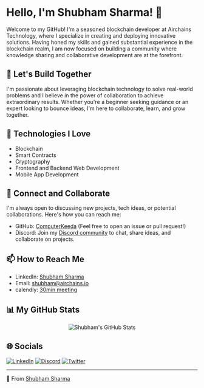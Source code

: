 # Hello, I'm Shubham Sharma! 👋

Welcome to my GitHub! I'm a seasoned blockchain developer at Airchains Technology, where I specialize in creating and deploying innovative solutions. Having honed my skills and gained substantial experience in the blockchain realm, I am now focused on building a community where knowledge sharing and collaborative development are at the forefront.

## 🚀 Let's Build Together

I'm passionate about leveraging blockchain technology to solve real-world problems and I believe in the power of collaboration to achieve extraordinary results. Whether you're a beginner seeking guidance or an expert looking to bounce ideas, I'm here to collaborate, learn, and grow together.

## 🧰 Technologies I Love

- Blockchain
- Smart Contracts
- Cryptography
- Frontend and Backend Web Development
- Mobile App Development

## 💬 Connect and Collaborate

I'm always open to discussing new projects, tech ideas, or potential collaborations. Here's how you can reach me:

- GitHub: [ComputerKeeda](https://github.com/ComputerKeeda) (Feel free to open an issue or pull request!)
- Discord: Join my [Discord community](https://discord.gg/95svWWFZjd) to chat, share ideas, and collaborate on projects.

## 📫 How to Reach Me

- LinkedIn: [Shubham Sharma](https://www.linkedin.com/in/0xshubhamsharma/)
- Email: [shubham@airchains.io](mailto:shubham@airchains.io)
- calendly: [30min meeting](https://calendly.com/shubham-airchains/30min)

## 📊 My GitHub Stats

<p align="center">
  <img src="https://github-readme-stats.vercel.app/api?username=ComputerKeeda&show_icons=true&theme=algolia" alt="Shubham's GitHub Stats">
</p>

## 🌐 Socials

[![LinkedIn](https://img.shields.io/badge/LinkedIn-%230077B5.svg?logo=linkedin&logoColor=white)](https://linkedin.com/in/0xshubhamsharma)
[![Discord](https://img.shields.io/badge/Discord-%237289DA.svg?logo=discord&logoColor=white)](https://discord.gg/0xshubhamsharma)
[![Twitter](https://img.shields.io/badge/Twitter-%231DA1F2.svg?logo=Twitter&logoColor=white)](https://twitter.com/0xShubhamSharma)

---

🌟 From [Shubham Sharma](https://github.com/ComputerKeeda)
